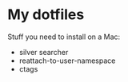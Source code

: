 
# My dotfiles

Stuff you need to install on a Mac:
- silver searcher
- reattach-to-user-namespace
- ctags


